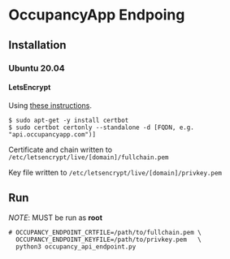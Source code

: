 # OccupancyApp Endpoing

## Installation

### Ubuntu 20.04


#### LetsEncrypt

Using [these instructions](https://tecadmin.net/how-to-setup-lets-encrypt-on-ubuntu-20-04/).

```shell
$ sudo apt-get -y install certbot 
$ sudo certbot certonly --standalone -d [FQDN, e.g. "api.occupancyapp.com")]
```

Certificate and chain written to `/etc/letsencrypt/live/[domain]/fullchain.pem`

Key file written to `/etc/letsencrypt/live/[domain]/privkey.pem`

## Run

*NOTE*: MUST be run as **root** 

```shell
# OCCUPANCY_ENDPOINT_CRTFILE=/path/to/fullchain.pem \
  OCCUPANCY_ENDPOINT_KEYFILE=/path/to/privkey.pem   \
  python3 occupancy_api_endpoint.py
```
